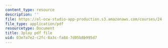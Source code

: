 ```yaml
---
content_type: resource
description: ''
file: https://ol-ocw-studio-app-production.s3.amazonaws.com/courses/24-908-creole-language-and-caribbean-identities-spring-2017/03e7a7e2c2fc8a3cfa847d05b8b995d7_KO6GiBAK7cY.pdf
file_type: application/pdf
resourcetype: Document
title: 3play pdf file
uid: 03e7a7e2-c2fc-8a3c-fa84-7d05b8b995d7
---
```

